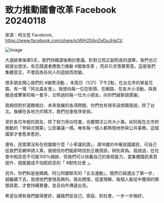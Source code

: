 # 致力推動國會改革 Facebook 20240118

來源：柯文哲 Facebook, https://www.facebook.com/share/p/WjH2XAnZeDuJHaCt/

![Image](https://hackmd.io/_uploads/S1jQocUtT.png)


大選結束後第5天，我們持續選後檢討會議。針對立院正副院長的選舉，我們也已經提出想法，有志競選者應致力推動 #國會改革 ，而非只求落實黨意。這是我們集體意志，不會因為任何人的遊說而改變。

很多朋友關心我們的 #謝票活動 ，本周日（1/21）下午2點，在台北市的榮星花園，有一場「阿北森友會」，我想向每一位在街頭、在網路、在各大小活動，與我握過或擊掌的每一隻手，合照過的每一位大小朋友，向你們誠摯說感謝。

我相信對於選務檢討、未來發展的各項問題，你們也有很多話想跟我說，除了台北，後續在各地方的場次，我們也會依序安排。

至於各位年輕的朋友，除了努力用功唸書，也要關注公共大小事。如同我在北市府推動的「參與式預算」公民審議一樣。唯有每一個人都熱情地參與公共事務，這個國家才會愈來愈好。

還有，民眾黨沒有在校園推什麼「小草識別證」，滿16歲的中華民國國民，可自己從我們官網申請入黨。我相信你們能即時找到正確資訊，辨別真偽。我說過，在社會中假訊息不可能100%絕跡，但我們可以培養自己的查核能力，當集體國民素質提升，就能變成不怕假訊息的「 #韌性社會 」。

另外，你們和爸爸媽媽、阿公阿嬤聊天的「五五運動」，既然已經邁出了第一步，就繼續下去，我想他們會很高興的。彼此關懷，促進理解，每個人能從中獲得的關懷與愛，才會持續累疊，並且向外傳遞出去。

希望台灣有我們變得更好，讓我們從自己、家庭、到社會，一步一步做好。